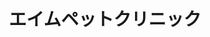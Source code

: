 ---
title: エイムペットクリニック
description: 一次診療所として、患者様により良い獣医療をご提供する為に、自身の診療努力と共に、二次診療所、専門病院のご紹介も含め、患者様のサポートに努めております。
city: 泉大津市
info:
  director: 安田 昌幸
  open: 1999年
  staff: 獣医師1名、看護師3名
  animals: 犬、猫
contact:
  address: 〒595-0024　大阪府泉大津市池浦町5-12-7
  mail: vetmisoba@yahoo.co.jp
  fax: 0725-33-8991
  tel: 0725-33-8991
recruit:
  date: May 12, 2020 4:48 PM
---